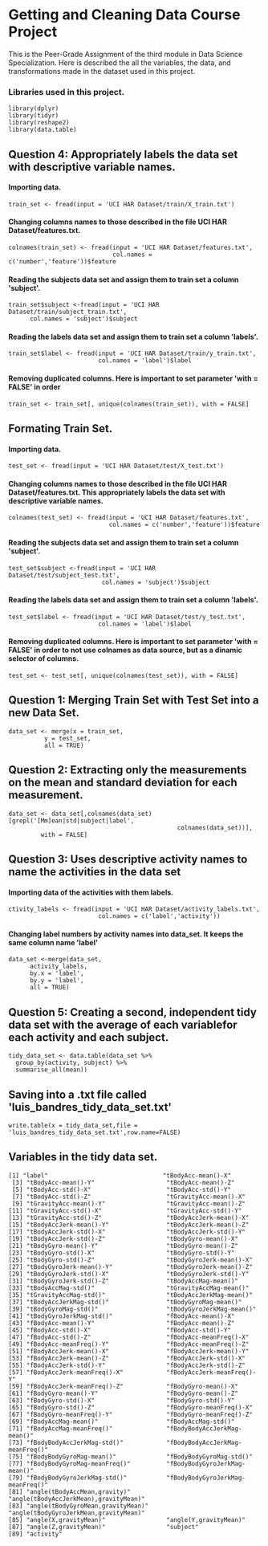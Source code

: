 # Getting and Cleaning Data Course Project
This is the Peer-Grade Assignment of the third module in Data Science Specialization. Here is described the all 
the variables, the data, and transformations made in the dataset used in this project.
### Libraries used in this project.
```
library(dplyr)
library(tidyr)
library(reshape2)
library(data.table)
```
## Question 4: Appropriately labels the data set with descriptive variable names.
#### Importing data.
```
train_set <- fread(input = 'UCI HAR Dataset/train/X_train.txt')
```
#### Changing columns names to those described in the file UCI HAR Dataset/features.txt.
```
colnames(train_set) <- fread(input = 'UCI HAR Dataset/features.txt',
                             col.names = c('number','feature'))$feature
```
#### Reading the subjects data set and assign them to train set a column 'subject'.
```
train_set$subject <-fread(input = 'UCI HAR Dataset/train/subject_train.txt',
      col.names = 'subject')$subject
```
#### Reading the labels data set and assign them to train set a column 'labels'.
```
train_set$label <- fread(input = 'UCI HAR Dataset/train/y_train.txt',
                         col.names = 'label')$label
```
#### Removing duplicated columns. Here is important to set parameter 'with = FALSE' in order 
```
train_set <- train_set[, unique(colnames(train_set)), with = FALSE]
```
## Formating Train Set.
#### Importing data.
```
test_set <- fread(input = 'UCI HAR Dataset/test/X_test.txt')
```
#### Changing columns names to those described in the file UCI HAR Dataset/features.txt. This appropriately labels the data set with descriptive variable names.
```
colnames(test_set) <- fread(input = 'UCI HAR Dataset/features.txt',
                            col.names = c('number','feature'))$feature
```
#### Reading the subjects data set and assign them to train set a column 'subject'.
```
test_set$subject <-fread(input = 'UCI HAR Dataset/test/subject_test.txt',
                          col.names = 'subject')$subject
```
#### Reading the labels data set and assign them to train set a column 'labels'.
```
test_set$label <- fread(input = 'UCI HAR Dataset/test/y_test.txt',
                         col.names = 'label')$label
```
#### Removing duplicated columns. Here is important to set parameter 'with = FALSE' in order to not use colnames as data source, but as a dinamic selector of columns. 
```
test_set <- test_set[, unique(colnames(test_set)), with = FALSE]
```
## Question 1: Merging Train Set with Test Set into a new Data Set.
```
data_set <- merge(x = train_set,
          y = test_set,
          all = TRUE)
```
## Question 2: Extracting only the measurements on the mean and standard deviation for each measurement.
```
data_set <- data_set[,colnames(data_set)[grepl('[Mm]ean|std|subject|label',
                                               colnames(data_set))],
         with = FALSE]
```
## Question 3: Uses descriptive activity names to name the activities in the data set
#### Importing data of the activities with them labels.
```
ctivity_labels <- fread(input = 'UCI HAR Dataset/activity_labels.txt',
                         col.names = c('label','activity'))
```
#### Changing label numbers by activity names into data_set. It keeps the same column name 'label'
```
data_set <-merge(data_set,
      activity_labels,
      by.x = 'label',
      by.y = 'label',
      all = TRUE)
```
## Question 5: Creating a second, independent tidy data set with the average of each variablefor each activity and each subject.
```
tidy_data_set <- data.table(data_set %>%
  group_by(activity, subject) %>%
  summarise_all(mean))
```
## Saving into a .txt file called 'luis_bandres_tidy_data_set.txt'
```
write.table(x = tidy_data_set,file = 'luis_bandres_tidy_data_set.txt',row.name=FALSE)
```
## Variables in the tidy data set.
```
[1] "label"                                "tBodyAcc-mean()-X"                   
 [3] "tBodyAcc-mean()-Y"                    "tBodyAcc-mean()-Z"                   
 [5] "tBodyAcc-std()-X"                     "tBodyAcc-std()-Y"                    
 [7] "tBodyAcc-std()-Z"                     "tGravityAcc-mean()-X"                
 [9] "tGravityAcc-mean()-Y"                 "tGravityAcc-mean()-Z"                
[11] "tGravityAcc-std()-X"                  "tGravityAcc-std()-Y"                 
[13] "tGravityAcc-std()-Z"                  "tBodyAccJerk-mean()-X"               
[15] "tBodyAccJerk-mean()-Y"                "tBodyAccJerk-mean()-Z"               
[17] "tBodyAccJerk-std()-X"                 "tBodyAccJerk-std()-Y"                
[19] "tBodyAccJerk-std()-Z"                 "tBodyGyro-mean()-X"                  
[21] "tBodyGyro-mean()-Y"                   "tBodyGyro-mean()-Z"                  
[23] "tBodyGyro-std()-X"                    "tBodyGyro-std()-Y"                   
[25] "tBodyGyro-std()-Z"                    "tBodyGyroJerk-mean()-X"              
[27] "tBodyGyroJerk-mean()-Y"               "tBodyGyroJerk-mean()-Z"              
[29] "tBodyGyroJerk-std()-X"                "tBodyGyroJerk-std()-Y"               
[31] "tBodyGyroJerk-std()-Z"                "tBodyAccMag-mean()"                  
[33] "tBodyAccMag-std()"                    "tGravityAccMag-mean()"               
[35] "tGravityAccMag-std()"                 "tBodyAccJerkMag-mean()"              
[37] "tBodyAccJerkMag-std()"                "tBodyGyroMag-mean()"                 
[39] "tBodyGyroMag-std()"                   "tBodyGyroJerkMag-mean()"             
[41] "tBodyGyroJerkMag-std()"               "fBodyAcc-mean()-X"                   
[43] "fBodyAcc-mean()-Y"                    "fBodyAcc-mean()-Z"                   
[45] "fBodyAcc-std()-X"                     "fBodyAcc-std()-Y"                    
[47] "fBodyAcc-std()-Z"                     "fBodyAcc-meanFreq()-X"               
[49] "fBodyAcc-meanFreq()-Y"                "fBodyAcc-meanFreq()-Z"               
[51] "fBodyAccJerk-mean()-X"                "fBodyAccJerk-mean()-Y"               
[53] "fBodyAccJerk-mean()-Z"                "fBodyAccJerk-std()-X"                
[55] "fBodyAccJerk-std()-Y"                 "fBodyAccJerk-std()-Z"                
[57] "fBodyAccJerk-meanFreq()-X"            "fBodyAccJerk-meanFreq()-Y"           
[59] "fBodyAccJerk-meanFreq()-Z"            "fBodyGyro-mean()-X"                  
[61] "fBodyGyro-mean()-Y"                   "fBodyGyro-mean()-Z"                  
[63] "fBodyGyro-std()-X"                    "fBodyGyro-std()-Y"                   
[65] "fBodyGyro-std()-Z"                    "fBodyGyro-meanFreq()-X"              
[67] "fBodyGyro-meanFreq()-Y"               "fBodyGyro-meanFreq()-Z"              
[69] "fBodyAccMag-mean()"                   "fBodyAccMag-std()"                   
[71] "fBodyAccMag-meanFreq()"               "fBodyBodyAccJerkMag-mean()"          
[73] "fBodyBodyAccJerkMag-std()"            "fBodyBodyAccJerkMag-meanFreq()"      
[75] "fBodyBodyGyroMag-mean()"              "fBodyBodyGyroMag-std()"              
[77] "fBodyBodyGyroMag-meanFreq()"          "fBodyBodyGyroJerkMag-mean()"         
[79] "fBodyBodyGyroJerkMag-std()"           "fBodyBodyGyroJerkMag-meanFreq()"     
[81] "angle(tBodyAccMean,gravity)"          "angle(tBodyAccJerkMean),gravityMean)"
[83] "angle(tBodyGyroMean,gravityMean)"     "angle(tBodyGyroJerkMean,gravityMean)"
[85] "angle(X,gravityMean)"                 "angle(Y,gravityMean)"                
[87] "angle(Z,gravityMean)"                 "subject"                             
[89] "activity"
```
